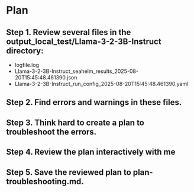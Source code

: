 # Plan
## Step 1. Review several files in the output_local_test/Llama-3-2-3B-Instruct directory:
- logfile.log
- Llama-3-2-3B-Instruct_seahelm_results_2025-08-20T15:45:48.461390.json
- Llama-3-2-3B-Instruct_run_config_2025-08-20T15:45:48.461390.yaml

## Step 2. Find errors and warnings in these files.
## Step 3. Think hard to create a plan to troubleshoot the errors.
## Step 4. Review the plan interactively with me
## Step 5. Save the reviewed plan to plan-troubleshooting.md.